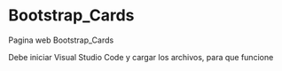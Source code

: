 # Bootstrap_Cards
Pagina web Bootstrap_Cards

Debe iniciar Visual Studio Code y cargar los archivos, para que funcione

